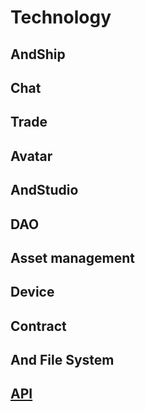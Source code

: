 # Technology


## AndShip

## Chat

## Trade

## Avatar

## AndStudio

## DAO

## Asset management

## Device 

## Contract

## And File System

## [API](api/index.md)